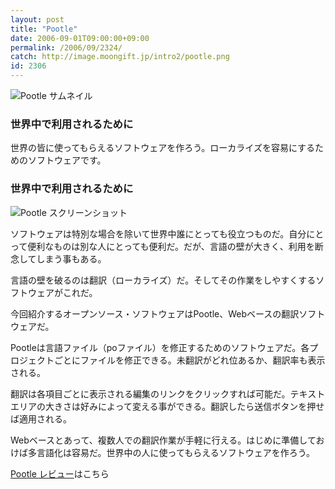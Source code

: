 ```yaml
---
layout: post
title: "Pootle"
date: 2006-09-01T09:00:00+09:00
permalink: /2006/09/2324/
catch: http://image.moongift.jp/intro2/pootle.png
id: 2306
---
```

 ![Pootle サムネイル](http://image.moongift.jp/intro2/pootle.t.png "Pootle サムネイル")
  

### 世界中で利用されるために
  
世界の皆に使ってもらえるソフトウェアを作ろう。ローカライズを容易にするためのソフトウェアです。  
<!--more-->  

### 世界中で利用されるために
  

![Pootle スクリーンショット](http://image.moongift.jp/intro2/pootle.png "Pootle スクリーンショット")

  

ソフトウェアは特別な場合を除いて世界中誰にとっても役立つものだ。自分にとって便利なものは別な人にとっても便利だ。だが、言語の壁が大きく、利用を断念してしまう事もある。

  

言語の壁を破るのは翻訳（ローカライズ）だ。そしてその作業をしやすくするソフトウェアがこれだ。

  

今回紹介するオープンソース・ソフトウェアはPootle、Webベースの翻訳ソフトウェアだ。

  

Pootleは言語ファイル（poファイル）を修正するためのソフトウェアだ。各プロジェクトごとにファイルを修正できる。未翻訳がどれ位あるか、翻訳率も表示される。

  

翻訳は各項目ごとに表示される編集のリンクをクリックすれば可能だ。テキストエリアの大きさは好みによって変える事ができる。翻訳したら送信ボタンを押せば適用される。

  

Webベースとあって、複数人での翻訳作業が手軽に行える。はじめに準備しておけば多言語化は容易だ。世界中の人に使ってもらえるソフトウェアを作ろう。

  

[Pootle レビュー](http://oss.moongift.jp/review/i-2326.html)はこちら

